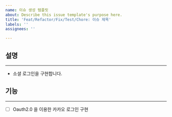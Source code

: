 ```yaml
---
name: 이슈 생성 템플릿
about: Describe this issue template's purpose here.
title: 'Feat/Refactor/Fix/Test/Chore: 이슈 제목'
labels: ''
assignees: ''

---
```


## 설명
___

- 소셜 로그인을 구현합니다.

## 기능
___
- [ ] Oauth2.0 을 이용한 카카오 로그인 구현
